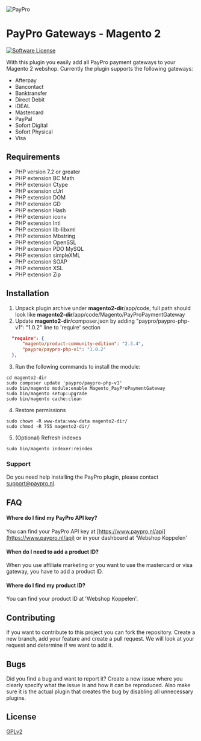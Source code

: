 ![PayPro](https://paypro.nl/images/logo-ie.png)

# PayPro Gateways - Magento 2

[![Software License](https://img.shields.io/badge/license-GPLv2-brightgreen.svg?style=flat-square)](LICENSE.md)

With this plugin you easily add all PayPro payment gateways to your Magento 2 webshop. Currently the plugin supports the following gateways:

- Afterpay
- Bancontact
- Banktransfer
- Direct Debit
- iDEAL
- Mastercard
- PayPal
- Sofort Digital
- Sofort Physical
- Visa

## Requirements

- PHP version 7.2 or greater
- PHP extension BC Math
- PHP extension Ctype
- PHP extension cUrl
- PHP extension DOM
- PHP extension GD
- PHP extension Hash
- PHP extension iconv
- PHP extension Intl
- PHP extension lib-libxml
- PHP extension Mbstring
- PHP extension OpenSSL
- PHP extension PDO MySQL
- PHP extension simpleXML
- PHP extension SOAP
- PHP extension XSL
- PHP extension Zip

## Installation

1. Unpack plugin archive under **magento2-dir**/app/code, full path should look like **magento2-dir**/app/code/Magento/PayProPaymentGateway
2. Update **magento2-dir**/composer.json by adding "paypro/paypro-php-v1": "1.0.2" line to 'require' section

```json
  "require": {
      "magento/product-community-edition": "2.3.4",
      "paypro/paypro-php-v1": "1.0.2"
  },
```

3. Run the following commands to install the module:

```shell
cd magento2-dir
sudo composer update 'paypro/paypro-php-v1'
sudo bin/magento module:enable Magento_PayProPaymentGateway
sudo bin/magento setup:upgrade
sudo bin/magento cache:clean
```

4. Restore permissions

```shell
sudo chown -R www-data:www-data magento2-dir/
sudo chmod -R 755 magento2-dir/
```

5. (Optional) Refresh indexes

```shell
sudo bin/magento indexer:reindex
```

### Support

Do you need help installing the PayPro plugin, please contact support@paypro.nl.

## FAQ

#### Where do I find my PayPro API key?

You can find your PayPro API key at [https://www.paypro.nl/api](https://www.paypro.nl/api) or in your dashboard at 'Webshop Koppelen'

#### When do I need to add a product ID?

When you use affiliate marketing or you want to use the mastercard or visa gateway, you have to add a product ID.

#### Where do I find my product ID?

You can find your product ID at 'Webshop Koppelen'.

## Contributing

If you want to contribute to this project you can fork the repository. Create a new branch, add your feature and create a pull request. We will look at your request and determine if we want to add it.

## Bugs

Did you find a bug and want to report it? Create a new issue where you clearly specify what the issue is and how it can be reproduced. Also make sure it is the actual plugin that creates the bug by disabling all unnecessary plugins.

## License

[GPLv2](http://opensource.org/licenses/GPL-2.0)
